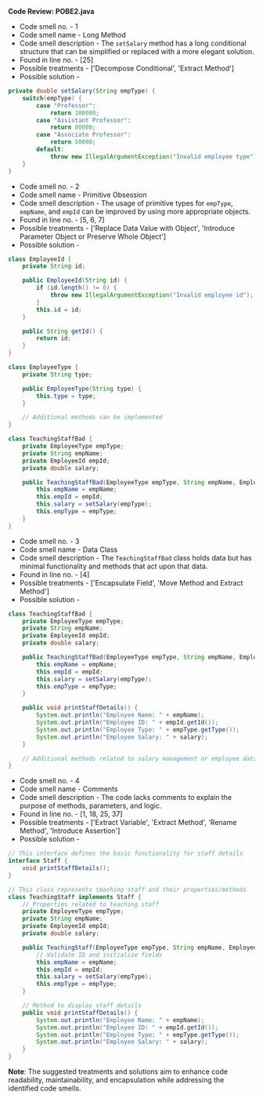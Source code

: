 **Code Review: POBE2.java**
- Code smell no. - 1
- Code smell name - Long Method
- Code smell description - The `setSalary` method has a long conditional structure that can be simplified or replaced with a more elegant solution.
- Found in line no. - [25]
- Possible treatments - ['Decompose Conditional', 'Extract Method']
- Possible solution - 
```java
private double setSalary(String empType) {
    switch(empType) {
        case "Professor":
            return 100000;
        case "Assistant Professor":
            return 80000;
        case "Associate Professor":
            return 50000;
        default:
            throw new IllegalArgumentException("Invalid employee type");
    }
}
```

- Code smell no. - 2
- Code smell name - Primitive Obsession
- Code smell description - The usage of primitive types for `empType`, `empName`, and `empId` can be improved by using more appropriate objects.
- Found in line no. - [5, 6, 7]
- Possible treatments - ['Replace Data Value with Object', 'Introduce Parameter Object or Preserve Whole Object']
- Possible solution - 
```java
class EmployeeId {
    private String id;

    public EmployeeId(String id) {
        if (id.length() != 6) {
            throw new IllegalArgumentException("Invalid employee id");
        }
        this.id = id;
    }

    public String getId() {
        return id;
    }
}

class EmployeeType {
    private String type;

    public EmployeeType(String type) {
        this.type = type;
    }

    // Additional methods can be implemented
}

class TeachingStaffBad {
    private EmployeeType empType;
    private String empName;
    private EmployeeId empId;
    private double salary;

    public TeachingStaffBad(EmployeeType empType, String empName, EmployeeId empId) {
        this.empName = empName;
        this.empId = empId;
        this.salary = setSalary(empType);
        this.empType = empType;
    }
}
```

- Code smell no. - 3
- Code smell name - Data Class
- Code smell description - The `TeachingStaffBad` class holds data but has minimal functionality and methods that act upon that data.
- Found in line no. - [4]
- Possible treatments - ['Encapsulate Field', 'Move Method and Extract Method']
- Possible solution - 
```java
class TeachingStaffBad {
    private EmployeeType empType;
    private String empName;
    private EmployeeId empId;
    private double salary;

    public TeachingStaffBad(EmployeeType empType, String empName, EmployeeId empId) {
        this.empName = empName;
        this.empId = empId;
        this.salary = setSalary(empType);
        this.empType = empType;
    }

    public void printStaffDetails() {
        System.out.println("Employee Name: " + empName);
        System.out.println("Employee ID: " + empId.getId());
        System.out.println("Employee Type: " + empType.getType());
        System.out.println("Employee Salary: " + salary);
    }

    // Additional methods related to salary management or employee data can be added here
}
```

- Code smell no. - 4
- Code smell name - Comments
- Code smell description - The code lacks comments to explain the purpose of methods, parameters, and logic.
- Found in line no. - [1, 18, 25, 37]
- Possible treatments - ['Extract Variable', 'Extract Method', 'Rename Method', 'Introduce Assertion']
- Possible solution - 
```java
// This interface defines the basic functionality for staff details
interface Staff {
    void printStaffDetails();
}

// This class represents teaching staff and their properties/methods
class TeachingStaff implements Staff {
    // Properties related to teaching staff
    private EmployeeType empType;
    private String empName;
    private EmployeeId empId;
    private double salary;

    public TeachingStaff(EmployeeType empType, String empName, EmployeeId empId) {
        // Validate ID and initialize fields
        this.empName = empName;
        this.empId = empId;
        this.salary = setSalary(empType);
        this.empType = empType;
    }

    // Method to display staff details
    public void printStaffDetails() {
        System.out.println("Employee Name: " + empName);
        System.out.println("Employee ID: " + empId.getId());
        System.out.println("Employee Type: " + empType.getType());
        System.out.println("Employee Salary: " + salary);
    }
}
```

**Note**: The suggested treatments and solutions aim to enhance code readability, maintainability, and encapsulation while addressing the identified code smells.